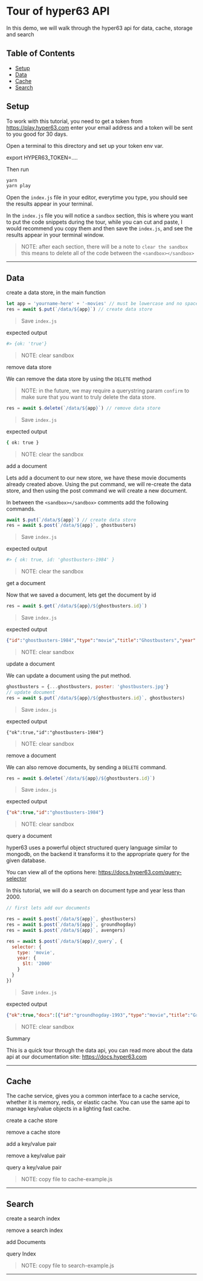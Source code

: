 # Tour of hyper63 API

In this demo, we will walk through the hyper63 api for data, cache, storage and search

## Table of Contents

- [Setup](#setup)
- [Data](#data)
- [Cache](#cache)
- [Search](#search)

## Setup

To work with this tutorial, you need to get a token from https://play.hyper63.com
enter your email address and a token will be sent to you good for 30 days.

Open a terminal to this directory and set up your token env var.

export HYPER63_TOKEN=....

Then run 

``` sh
yarn
yarn play
```

Open the `index.js` file in your editor, everytime you type, you should see the results
appear in your terminal.

In the `index.js` file you will notice a `sandbox` section, this is where you want to put the code snippets during the tour, while you can cut and paste, I would recommend you copy them and then save the `index.js`, and see the results appear in your terminal window.

> NOTE: after each section, there will be a note to `clear the sandbox` this means to delete all of the code between the `<sandbox></sandbox>`

---

## Data

create a data store, in the main function

``` js
let app = 'yourname-here' + '-movies' // must be lowercase and no spaces
res = await $.put(`/data/${app}`) // create data store
```
> Save `index.js`

expected output

``` sh
#> {ok: 'true'}
```

> NOTE: clear sandbox

remove data store

We can remove the data store by using the `DELETE` method

> NOTE: in the future, we may require a querystring param `confirm`
> to make sure that you want to truly delete the data store.

``` js
res = await $.delete(`/data/${app}`) // remove data store
```
> Save `index.js`

expected output

``` sh
{ ok: true }
```

> NOTE: clear the sandbox


add a document

Lets add a document to our new store, we have these movie documents 
already created above. Using the put command, we will re-create
the data store, and then using the post command we will create a
new document.

In between the `<sandbox></sandbox>` comments add the following
commands.

``` js
await $.put(`/data/${app}`) // create data store
res = await $.post(`/data/${app}`, ghostbusters)
```

> Save `index.js`

expected output

``` sh
#> { ok: true, id: 'ghostbusters-1984' }
```

> NOTE: clear the sandbox 

get a document

Now that we saved a document, lets get the document by id

``` js
res = await $.get(`/data/${app}/${ghostbusters.id}`)
```

> Save `index.js`

expected output

``` json
{"id":"ghostbusters-1984","type":"movie","title":"Ghostbusters","year":"1984","genres":["action","comedy"]}
```

> NOTE: clear sandbox

update a document

We can update a document using the put method.

``` js
ghostbusters = {...ghostbusters, poster: 'ghostbusters.jpg'}
// update document
res = await $.put(`/data/${app}/${ghostbusters.id}`, ghostbusters)
```

> Save `index.js`

expected output

```
{"ok":true,"id":"ghostbusters-1984"}
```

> NOTE: clear sandbox

remove a document

We can also remove documents, by sending a `DELETE` command.

``` js
res = await $.delete(`/data/${app}/${ghostbusters.id}`)
```

> Save `index.js`

expected output

``` json
{"ok":true,"id":"ghostbusters-1984"}
```

> NOTE: clear sandbox

query a document

hyper63 uses a powerful object structured query language similar to 
mongodb, on the backend it transforms it to the appropriate query for 
the given database.

You can view all of the options here: https://docs.hyper63.com/query-selector

In this tutorial, we will do a search on document type and year
less than 2000.


``` js
// first lets add our documents

res = await $.post(`/data/${app}`, ghostbusters)
res = await $.post(`/data/${app}`, groundhogday)
res = await $.post(`/data/${app}`, avengers)

res = await $.post(`/data/${app}/_query`, {
  selector: {
    type: 'movie',
    year: {
      $lt: '2000'
    }
  }
})
```

> Save `index.js`

expected output

``` json
{"ok":true,"docs":[{"id":"groundhogday-1993","type":"movie","title":"GroundhogDay","year":"1993","genres":["fantasy","comedy"]}]}
```

> NOTE: clear sandbox


Summary

This is a quick tour through the data api, you can read more about the data api at our documentation site: https://docs.hyper63.com

---

## Cache

The cache service, gives you a common interface to a cache service, whether it is memory, redis, or elastic cache. You can use the same api to manage key/value objects in a lighting fast cache.


create a cache store

remove a cache store

add a key/value pair

remove a key/value pair

query a key/value pair

> NOTE: copy file to cache-example.js

---

## Search

create a search index

remove a search index

add Documents

query Index

> NOTE: copy file to search-example.js

---


